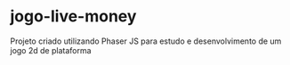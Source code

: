 # jogo-live-money
Projeto criado utilizando Phaser JS para estudo e desenvolvimento de um jogo 2d de plataforma 
